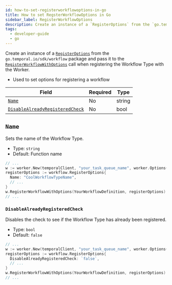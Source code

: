 ```yaml
---
id: how-to-set-registerworkflowoptions-in-go
title: How to set RegsterWorkflowOptions in Go
sidebar_label: RegisterWorkflowOptions
description: Create an instance of a `RegisterOptions` from the `go.temporal.io/sdk/workflow` package and pass it to the `RegisterWorkflowWithOptions` call when registering the Workflow Type with the Worker
tags:
  - developer-guide
  - go
---
```


Create an instance of a [`RegisterOptions`](https://pkg.go.dev/go.temporal.io/sdk/workflow#RegisterOptions) from the `go.temporal.io/sdk/workflow` package and pass it to the [`RegisterWorkflowWithOptions`](https://pkg.go.dev/go.temporal.io/sdk/worker#WorkflowRegistry) call when registering the Workflow Type with the Worker.

- Used to set options for registering a workflow

| Field                                                             | Required | Type   |
| ----------------------------------------------------------------- | -------- | ------ |
| [`Name`](#name)                                                   | No       | string |
| [`DisableAlreadyRegisteredCheck`](#disablealreadyregisteredcheck) | No       | bool   |

## `Name`

Sets the name of the Workflow Type.

- Type: `string`
- Default: Function name

```go
// ...
w := worker.New(temporalClient, "your_task_queue_name", worker.Options{})
registerOptions := workflow.RegisterOptions{
  Name: "CoolWorkflowTypeName",
  // ...
}
w.RegisterWorkflowWithOptions(YourWorkflowDefinition, registerOptions)
// ...
```

### `DisableAlreadyRegisteredCheck`

Disables the check to see if the Workflow Type has already been registered.

- Type: `bool`
- Default: `false`

```go
// ...
w := worker.New(temporalClient, "your_task_queue_name", worker.Options{})
registerOptions := workflow.RegisterOptions{
  DisableAlreadyRegisteredCheck: `false`,
  // ...
}
w.RegisterWorkflowWithOptions(YourWorkflowDefinition, registerOptions)
// ...
```
